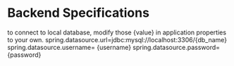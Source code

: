 # Backend Specifications
to connect to local database, modify those {value} in application properties to your own.
spring.datasource.url=jdbc:mysql://localhost:3306/{db_name}
spring.datasource.username= {username}
spring.datasource.password= {password}
